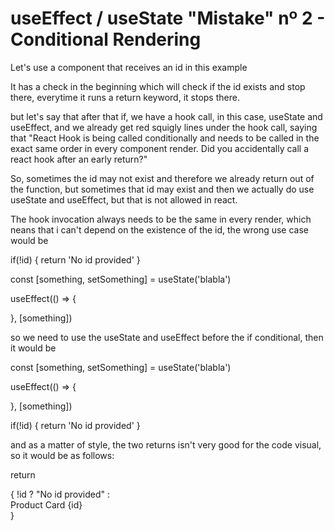 # useEffect / useState "Mistake" nº 2 - Conditional Rendering

Let's use a component that receives an id in this example

It has a check in the beginning which will check if the id exists and stop there, everytime it runs a return keyword, it
stops there.

but let's say that after that if, we have a hook call, in this case, useState and useEffect, and we already get red squigly
lines under the hook call, saying that "React Hook is being called conditionally and needs to be called in the exact same order in
every component render. Did you accidentally call a react hook after an early return?"

So, sometimes the id may not exist and therefore we already return out of the function, but sometimes that id may exist
and then we actually do use useState and useEffect, but that is not allowed in react.

The hook invocation always needs to be the same in every render, which neans that i can't depend on the existence of the
id, the wrong use case would be

  if(!id) {
    return 'No id provided'
  }

  const [something, setSomething] = useState('blabla')

  useEffect(() => {
    
  }, [something])



so we need to use the useState and useEffect before the if conditional, then it would be

  const [something, setSomething] = useState('blabla')

  useEffect(() => {
    
  }, [something])

  if(!id) {
    return 'No id provided'
  }

  and as a matter of style, the two returns isn't very good for the code visual, so it would be as follows:

  return 
    <section>
      {
        !id ? "No id provided" : <div>Product Card {id} </div>
      }
    </section>
  

